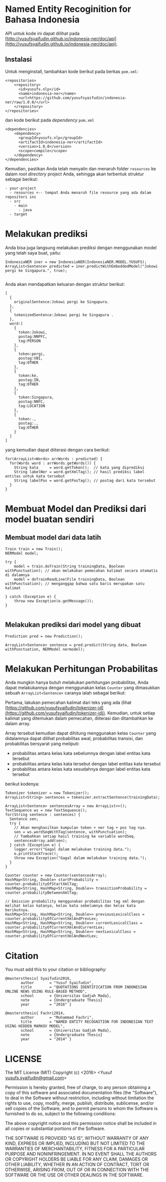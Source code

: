 # Named Entity Recoginition for Bahasa Indonesia

API untuk kode ini dapat dilihat pada [http://yusufsyaifudin.github.io/indonesia-ner/doc/api](http://yusufsyaifudin.github.io/indonesia-ner/doc/api).

## Instalasi

Untuk menginstall, tambahkan kode berikut pada berkas `pom.xml`:

```
<repositories>
    <repository>
      <id>yusufs.nlp</id>
      <name>indonesia-ner</name>
      <url>https://github.com/yusufsyaifudin/indonesia-ner/raw/1.0.0/</url>
    </repository>
</repositories> 
```

dan kode berikut pada _dependency_ `pom.xml`

```
<dependencies>
    <dependency>
      <groupId>yusufs.nlp</groupId>
      <artifactId>indonesia-ner</artifactId>
      <version>1.0.0</version>
      <scope>compile</scope>
    </dependency>
</dependencies>
```

Kemudian, pastikan Anda telah menyalin dan menaruh folder `resources` ke dalam *root directory* project Anda, sehingga akan terbentuk struktur sebagai berikut:

```
- your-project
  - resources <-- tempat Anda menaruh file resource yang ada dalam repositori ini
  - src
    - main
      - java
  - target
```


# Melakukan prediksi
Anda bisa juga langsung melakukan prediksi dengan menggunakan model yang telah saya buat, yaitu:

```
IndonesiaNER iner = new IndonesiaNER(IndonesiaNER.MODEL.YUSUFS);
ArrayList<Sentence> predicted = iner.predictWithEmbeddedModel("Jokowi pergi ke Singapura.", true);


```

Anda akan mendapatkan keluaran dengan struktur berikut:

```
[
  {
    originalSentence:Jokowi pergi ke Singapura.
  },
  {
    tokenizedSentence:Jokowi pergi ke Singapura .
  },
  word:[
    {
      token:Jokowi,
      postag:NNPFC,
      tag:PERSON
    },
    {
      token:pergi,
      postag:VBI,
      tag:OTHER
    },
    {
      token:ke,
      postag:IN,
      tag:OTHER
    },
    {
      token:Singapura,
      postag:NNFC,
      tag:LOCATION
    },
    {
      token:.,
      postag:.,
      tag:OTHER
    }
  ]
]
```

yang kemudian dapat diiterasi dengan cara berikut:

```
for(ArrayList<Words> arrWords : predicted) {
  for(Words word : arrWords.getWords()) {
    String kata     = word.getToken();  // kata yang diprediksi
    String labelNer = word.getXmlTag(); // hasil prediksi label entitas untuk kata tersebut
    String labelPos = word.getPosTag(); // postag dari kata tersebut
  }
}
```


# Membuat Model dan Prediksi dari model buatan sendiri
## Membuat model dari data latih

```
Train train = new Train();
NERModel model;

try {
    model = train.doTrain(String trainingData, Boolean withPunctuation); // akan melakukan pemecahan kalimat secara otomatis di dalamnya
    model = doTrainReadLine(File trainingData, Boolean withPunctuation); // menganggap bahwa satu baris merupakan satu kalimat

} catch (Exception e) {
    throw new Exception(e.getMessage());
}
 
```

## Melakukan prediksi dari model yang dibuat
```
Prediction pred = new Prediction();

ArrayList<Sentence> sentence = pred.predict(String data, Boolean withPunctuation, NERModel nermodel);

```

# Melakukan Perhitungan Probabilitas
Anda mungkin hanya butuh melakukan perhitungan probabilitas, Anda dapat melakukannya dengan menggunakan kelas `Counter` yang dimasukkan sebuah `ArrayList<Sentence>` caranya ialah sebagai berikut:


Pertama, lakukan pemecahan kalimat dari teks yang ada (lihat [https://github.com/yusufsyaifudin/tokenizer-id](https://github.com/yusufsyaifudin/tokenizer-id)). Kemudian, untuk setiap kalimat yang ditemukan dalam pemecahan, diiterasi dan ditambahkan ke dalam array.

Array tersebut kemudian dapat dihitung menggunakan kelas `Counter` yang didalamnya dapat dilihat probabilitas awal, probabilitas transisi, dan probabilitas bersyarat yang meliputi:

* probabilitas antara kelas kata sebelumnya dengan label entitas kata tersebut
* probabilitas antara kelas kata tersebut dengan label entitas kata tersebut
* probabilitas antara kelas kata sesudahnya dengan label entitas kata tersebut

berikut kodenya:

```
Tokenizer tokenizer = new Tokenizer();
ArrayList<String> sentences = tokenizer.extractSentence(trainingData);

ArrayList<Sentence> sentencesArray = new ArrayList<>();
TextSequence ws = new TextSequence();
for(String sentence : sentences) {
  Sentence sen;
  try {
    // Akan menghasilkan kumpulan token + ner tag + pos tag nya.
    sen = ws.wordSeqWithTag(sentence, withPunctuation);
    // Tambahkan setiap hasil training ke variable wordSeq.
    sentencesArray.add(sen);
  } catch (Exception e) {
    logger.error("Gagal dalam melakukan training data.");
    e.printStackTrace();
    throw new Exception("Gagal dalam melakukan training data.");
  }
}

Counter counter = new Counter(sentencesArray);
HashMap<String, Double> startProbability = counter.probabilityOfStartXmlTag;
HashMap<String, HashMap<String, Double>> transitionProbability = counter.probabilityBetweenXmlTag;
    
// Emission probability menggunakan probabilitas tag xml dengan melihat kelas katanya, kelas kata sebelumnya dan kelas kata berikutnya.
HashMap<String, HashMap<String, Double>> previousLexicalClass = counter.probabilityOfCurrentXmlAndPrevLex;
HashMap<String, HashMap<String, Double>> currentLexicalClass = counter.probabilityOfCurrentXmlAndCurrentLex;
HashMap<String, HashMap<String, Double>> nextLexicalClass = counter.probabilityOfCurrentXmlAndNextLex;

```


# Citation
You must add this to your citation or bibliography:

```
@mastersthesis{ Syaifudin2016,
       author       = "Yusuf Syaifudin",
       title        = "QUOTATIONS IDENTIFICATION FROM INDONESIAN ONLINE NEWS USING RULE-BASED METHOD",
       school       = {Universitas Gadjah Mada},
       note         = {Undergraduate Thesis}
       year         = "2016" }

@mastersthesis{ Fachri2014,
       author       = "Muhammad Fachri",
       title        = "NAMED ENTITY RECOGNITION FOR INDONESIAN TEXT USING HIDDEN MARKOV MODEL",
       school       = {Universitas Gadjah Mada},
       note         = {Undergraduate Thesis}
       year         = "2014" }
```

# LICENSE
The MIT License (MIT)
Copyright (c) <2016> <Yusuf yusufs.syaifudin@gmail.com>

Permission is hereby granted, free of charge, to any person obtaining a copy of this software and associated documentation files (the "Software"), to deal in the Software without restriction, including without limitation the rights to use, copy, modify, merge, publish, distribute, sublicense, and/or sell copies of the Software, and to permit persons to whom the Software is furnished to do so, subject to the following conditions:

The above copyright notice and this permission notice shall be included in all copies or substantial portions of the Software.

THE SOFTWARE IS PROVIDED "AS IS", WITHOUT WARRANTY OF ANY KIND, EXPRESS OR IMPLIED, INCLUDING BUT NOT LIMITED TO THE WARRANTIES OF MERCHANTABILITY, FITNESS FOR A PARTICULAR PURPOSE AND NONINFRINGEMENT. IN NO EVENT SHALL THE AUTHORS OR COPYRIGHT HOLDERS BE LIABLE FOR ANY CLAIM, DAMAGES OR OTHER LIABILITY, WHETHER IN AN ACTION OF CONTRACT, TORT OR OTHERWISE, ARISING FROM, OUT OF OR IN CONNECTION WITH THE SOFTWARE OR THE USE OR OTHER DEALINGS IN THE SOFTWARE.

<!-- mvn install:install-file -DgroupId=yusufs.nlp -DartifactId=indonesia-ner -Dversion=1.0.0 -Dpackaging=jar -Dfile="D:\Project\nerID\target\indonesia-ner-1.0.0.jar" -DlocalRepositoryPath="D:\Project\nerID" -->
